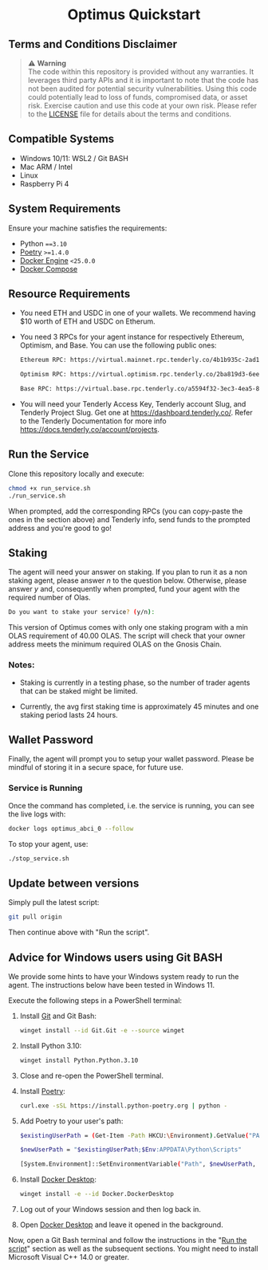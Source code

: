 <h1 align="center">
<b>Optimus Quickstart</b>
</h1>

## Terms and Conditions Disclaimer

> :warning: **Warning** <br />
> The code within this repository is provided without any warranties. It leverages third party APIs and it is important to note that the code has not been audited for potential security vulnerabilities.
> Using this code could potentially lead to loss of funds, compromised data, or asset risk.
> Exercise caution and use this code at your own risk. Please refer to the [LICENSE](./LICENSE) file for details about the terms and conditions.

## Compatible Systems

- Windows 10/11: WSL2 / Git BASH
- Mac ARM / Intel
- Linux
- Raspberry Pi 4

## System Requirements

Ensure your machine satisfies the requirements:

- Python `==3.10`
- [Poetry](https://python-poetry.org/docs/) `>=1.4.0`
- [Docker Engine](https://docs.docker.com/engine/install/) `<25.0.0`
- [Docker Compose](https://docs.docker.com/compose/install/)

## Resource Requirements

- You need ETH and USDC in one of your wallets. We recommend having $10 worth of ETH and USDC on Etherum.
- You need 3 RPCs for your agent instance for respectively Ethereum, Optimism, and Base. You can use the following public ones: 

  ```bash
  Ethereum RPC: https://virtual.mainnet.rpc.tenderly.co/4b1b935c-2ad1-4f63-88c4-f74eaae37123

  Optimism RPC: https://virtual.optimism.rpc.tenderly.co/2ba819d3-6ee1-4075-a145-6eaaeb58e5b7

  Base RPC: https://virtual.base.rpc.tenderly.co/a5594f32-3ec3-4ea5-8a91-6d5d7d9e290b
  ```
- You will need your Tenderly Access Key, Tenderly account Slug, and Tenderly Project Slug. Get one at https://dashboard.tenderly.co/. Refer to the Tenderly Documentation for more info https://docs.tenderly.co/account/projects.




## Run the Service

Clone this repository locally and execute:
```bash
chmod +x run_service.sh
./run_service.sh
```
When prompted, add the corresponding RPCs (you can copy-paste the ones in the section above) and Tenderly info, send funds to the prompted address and you're good to go!

## Staking

The agent will need your answer on staking. If you plan to run it as a non staking agent, please answer _n_ to the question below. Otherwise, please answer _y_ and, consequently when prompted, fund your agent with the required number of Olas.

```bash
Do you want to stake your service? (y/n):
```

This version of Optimus comes with only one staking program with a min OLAS requirement of 40.00 OLAS. The script will check that your owner address meets the minimum required OLAS on the Gnosis Chain.


### Notes:

- Staking is currently in a testing phase, so the number of trader agents that can be staked might be limited.

- Currently, the avg first staking time is approximately 45 minutes and one staking period lasts 24 hours.


## Wallet Password

Finally, the agent will prompt you to setup your wallet password. Please be mindful of storing it in a secure space, for future use.

### Service is Running

Once the command has completed, i.e. the service is running, you can see the live logs with:

```bash
docker logs optimus_abci_0 --follow
```

To stop your agent, use:

```bash
./stop_service.sh
```

## Update between versions

Simply pull the latest script:

```bash
git pull origin
```

Then continue above with "Run the script".


## Advice for Windows users using Git BASH

We provide some hints to have your Windows system ready to run the agent. The instructions below have been tested in Windows 11.

Execute the following steps in a PowerShell terminal:

1. Install [Git](https://git-scm.com/download/win) and Git Bash:

    ```bash
    winget install --id Git.Git -e --source winget
    ```

2. Install Python 3.10:

    ```bash
    winget install Python.Python.3.10
    ```

3. Close and re-open the PowerShell terminal.

4. Install [Poetry](https://python-poetry.org/docs/):

    ```bash
    curl.exe -sSL https://install.python-poetry.org | python -
    ```

5. Add Poetry to your user's path:

    ```bash
    $existingUserPath = (Get-Item -Path HKCU:\Environment).GetValue("PATH", $null, "DoNotExpandEnvironmentNames")

    $newUserPath = "$existingUserPath;$Env:APPDATA\Python\Scripts"

    [System.Environment]::SetEnvironmentVariable("Path", $newUserPath, "User")
    ```

6. Install [Docker Desktop](https://www.docker.com/products/docker-desktop/):

    ```bash
    winget install -e --id Docker.DockerDesktop
    ```

7. Log out of your Windows session and then log back in.

8. Open [Docker Desktop](https://www.docker.com/products/docker-desktop/) and leave it opened in the background.

Now, open a Git Bash terminal and follow the instructions in the "[Run the script](#run-the-script)" section as well as the subsequent sections. You might need to install Microsoft Visual C++ 14.0 or greater.
